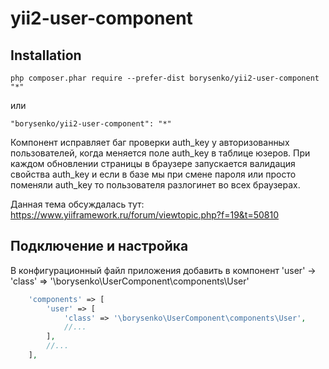 # yii2-user-component

Installation
------------
```
php composer.phar require --prefer-dist borysenko/yii2-user-component "*"
```

или

```
"borysenko/yii2-user-component": "*"
```

Компонент исправляет баг проверки auth_key у авторизованных пользователей, когда меняется поле auth_key в таблице юзеров.
При каждом обновлении страницы в браузере запускается валидация свойства  auth_key и если в базе мы при смене пароля или просто поменяли  auth_key то пользователя разлогинет во всех браузерах.

Данная тема обсуждалась тут: https://www.yiiframework.ru/forum/viewtopic.php?f=19&t=50810

Подключение и настройка
---------------------------------
В конфигурационный файл приложения добавить в компонент 'user' -> 'class' => '\borysenko\UserComponent\components\User'

```php
    'components' => [
        'user' => [
            'class' => '\borysenko\UserComponent\components\User',
            //...
        ],
        //...
    ],
```